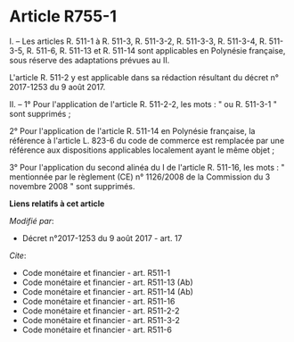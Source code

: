 # Article R755-1

I. – Les articles R. 511-1 à R. 511-3, R. 511-3-2, R. 511-3-3, R. 511-3-4, R. 511-3-5, 
R. 511-6, R. 511-13 et R. 511-14 sont applicables en Polynésie française, sous réserve des adaptations prévues au II.

L'article R. 511-2 y est applicable dans sa rédaction résultant du décret n° 2017-1253 du 9 août 2017. 

II. – 1° Pour l'application de l'article R. 511-2-2, les mots : " ou R. 511-3-1 " sont supprimés ;

2° Pour l'application de l'article R. 511-14 en Polynésie française, la référence à l'article L. 823-6 du code de commerce
est remplacée par une référence aux dispositions applicables localement ayant le même objet ;

3° Pour l'application du second alinéa du I de l'article R. 511-16, les mots : " mentionnée par le règlement (CE) n°
1126/2008 de la Commission du 3 novembre 2008 " sont supprimés.

**Liens relatifs à cet article**

_Modifié par_:

  - Décret n°2017-1253 du 9 août 2017 - art. 17

_Cite_:

  - Code monétaire et financier - art. R511-1
  - Code monétaire et financier - art. R511-13 (Ab)
  - Code monétaire et financier - art. R511-14 (Ab)
  - Code monétaire et financier - art. R511-16
  - Code monétaire et financier - art. R511-2-2
  - Code monétaire et financier - art. R511-3-2
  - Code monétaire et financier - art. R511-6
